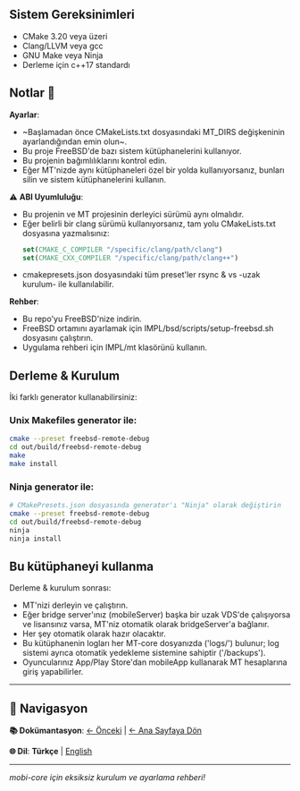 ## Sistem Gereksinimleri 

- CMake 3.20 veya üzeri
- Clang/LLVM veya gcc
- GNU Make veya Ninja
- Derleme için c++17 standardı

## Notlar 📝

**Ayarlar**:
- ~Başlamadan önce CMakeLists.txt dosyasındaki MT_DIRS değişkeninin ayarlandığından emin olun~.
- Bu proje FreeBSD'de bazı sistem kütüphanelerini kullanıyor.
- Bu projenin bağımlılıklarını kontrol edin.
- Eğer MT'nizde aynı kütüphaneleri özel bir yolda kullanıyorsanız, bunları silin ve sistem kütüphanelerini kullanın.

⚠️ **ABI Uyumluluğu**: 
- Bu projenin ve MT projesinin derleyici sürümü aynı olmalıdır.
- Eğer belirli bir clang sürümü kullanıyorsanız, tam yolu CMakeLists.txt dosyasına yazmalısınız:
  ```cmake
  set(CMAKE_C_COMPILER "/specific/clang/path/clang")
  set(CMAKE_CXX_COMPILER "/specific/clang/path/clang++")
  ```
- cmakepresets.json dosyasındaki tüm preset'ler rsync & vs -uzak kurulum- ile kullanılabilir.

**Rehber**:
- Bu repo'yu FreeBSD'nize indirin.
- FreeBSD ortamını ayarlamak için IMPL/bsd/scripts/setup-freebsd.sh dosyasını çalıştırın.
- Uygulama rehberi için IMPL/mt klasörünü kullanın.

## Derleme & Kurulum

İki farklı generator kullanabilirsiniz:

### Unix Makefiles generator ile:
```bash
cmake --preset freebsd-remote-debug
cd out/build/freebsd-remote-debug
make
make install
```

### Ninja generator ile:
```bash
# CMakePresets.json dosyasında generator'ı "Ninja" olarak değiştirin
cmake --preset freebsd-remote-debug
cd out/build/freebsd-remote-debug
ninja
ninja install
```

## Bu kütüphaneyi kullanma

Derleme & kurulum sonrası:
- MT'nizi derleyin ve çalıştırın.
- Eğer bridge server'ınız (mobileServer) başka bir uzak VDS'de çalışıyorsa ve lisansınız varsa, MT'niz otomatik olarak bridgeServer'a bağlanır.
- Her şey otomatik olarak hazır olacaktır.
- Bu kütüphanenin logları her MT-core dosyanızda ('logs/') bulunur; log sistemi ayrıca otomatik yedekleme sistemine sahiptir ('/backups').
- Oyuncularınız App/Play Store'dan mobileApp kullanarak MT hesaplarına giriş yapabilirler.

---

## 📖 Navigasyon

**📚 Dokümantasyon**: [← Önceki](./packets_tr.md) | [← Ana Sayfaya Dön](../tr.md)

**🌐 Dil**: **Türkçe** | [English](./this_en.md)

---

*mobi-core için eksiksiz kurulum ve ayarlama rehberi!* 